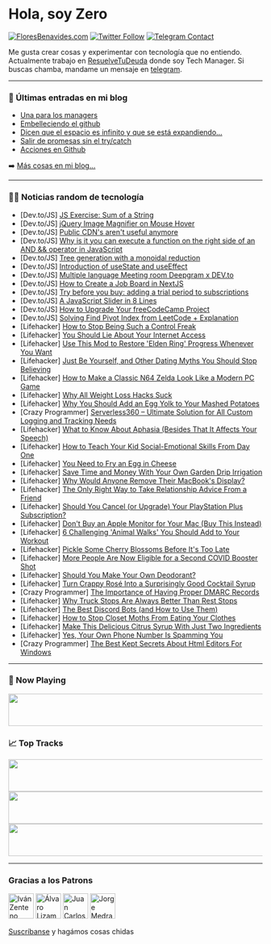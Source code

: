 # Hola, soy Zero

[![FloresBenavides.com](https://img.shields.io/website?down_message=oops&label=MiBlog&style=for-the-badge&up_message=online&url=https%3A%2F%2Ffloresbenavides.com)](https://floresbenavides.com) [![Twitter Follow](https://img.shields.io/twitter/follow/ZeroDragon?color=%231DA1F2&label=Follow&logo=twitter&logoColor=ffffff&style=for-the-badge)](https://twitter.com/zerodragon) [![Telegram Contact](https://img.shields.io/badge/escr%C3%ADbeme-ZeroDragon-%2326A5E4?style=for-the-badge&logo=telegram)](https://t.me/zerodragon)

Me gusta crear cosas y experimentar con tecnología que no entiendo.
Actualmente trabajo en [ResuelveTuDeuda](http://github.com/resuelve) donde soy Tech Manager.
Si buscas chamba, mandame un mensaje en [telegram](https://t.me/zerodragon).

---

### 📕 Últimas entradas en mi blog
<!-- BLOG-POST-LIST:START -->
- [Una para los managers](https://floresbenavides.com/una-para-los-managers/)
- [Embelleciendo el github](https://floresbenavides.com/embelleciendo-el-github/)
- [Dicen que el espacio es infinito y que se está expandiendo…](https://floresbenavides.com/dicen-que-el-espacio-es-infinito-y-que-se-esta-expandiendo/)
- [Salir de promesas sin el try/catch](https://floresbenavides.com/salir-de-promesas-sin-el-try-catch/)
- [Acciones en Github](https://floresbenavides.com/acciones-en-github/)
<!-- BLOG-POST-LIST:END -->

➡️ [Más cosas en mi blog...](https://floresbenavides.com)

---

### 👨‍💻 Noticias random de tecnología
<!-- TECH-POSTS:START -->
- [Dev.to/JS] [JS Exercise: Sum of a String](https://dev.to/phantomhaze/js-exercise-sum-of-a-string-nga)
- [Dev.to/JS] [jQuery Image Magnifier on Mouse Hover](https://dev.to/techsolutionstuff/jquery-image-magnifier-on-mouse-hover-16m)
- [Dev.to/JS] [Public CDN&#39;s aren&#39;t useful anymore](https://dev.to/rstacruz/public-cdns-arent-useful-anymore-2b66)
- [Dev.to/JS] [Why is it you can execute a function on the right side of an AND &amp;&amp; operator in JavaScript](https://dev.to/moadhn/why-is-it-you-can-execute-a-function-on-the-right-side-of-an-and-operator-in-javascript-2633)
- [Dev.to/JS] [Tree generation with a monoidal reduction](https://dev.to/sethcalebweeks/tree-generation-with-a-monoidal-reduction-2i22)
- [Dev.to/JS] [Introduction of useState and useEffect](https://dev.to/yohanesss/introduction-of-usestate-and-useeffect-20do)
- [Dev.to/JS] [Multiple language Meeting room Deepgram x DEV.to](https://dev.to/zaahmednisumcom/multiple-language-meeting-room-deepgram-x-devto-12ne)
- [Dev.to/JS] [How to Create a Job Board in NextJS](https://dev.to/hackmamba/how-to-create-a-job-board-in-nextjs-2m4c)
- [Dev.to/JS] [Try before you buy: adding a trial period to subscriptions](https://dev.to/stripe/try-before-you-buy-adding-a-trial-period-to-subscriptions-248d)
- [Dev.to/JS] [A JavaScript Slider in 8 Lines](https://dev.to/wolffe/a-javascript-slider-in-8-lines-42bh)
- [Dev.to/JS] [How to Upgrade Your freeCodeCamp Project](https://dev.to/deepgram/how-to-upgrade-your-freecodecamp-project-53d3)
- [Dev.to/JS] [Solving Find Pivot Index from LeetCode + Explanation](https://dev.to/kaflenitish/solving-find-pivot-index-from-leetcode-explanation-m6o)
- [Lifehacker] [How to Stop Being Such a Control Freak](https://lifehacker.com/how-to-stop-being-such-a-control-freak-1848732230)
- [Lifehacker] [You Should Lie About Your Internet Access](https://lifehacker.com/you-should-lie-about-your-internet-access-1848731943)
- [Lifehacker] [Use This Mod to Restore &#39;Elden Ring&#39; Progress Whenever You Want](https://lifehacker.com/use-this-mod-to-restore-elden-ring-progress-whenever-yo-1848731609)
- [Lifehacker] [Just Be Yourself, and Other Dating Myths You Should Stop Believing](https://lifehacker.com/just-be-yourself-and-other-dating-myths-you-should-sto-1848731958)
- [Lifehacker] [How to Make a Classic N64 Zelda Look Like a Modern PC Game](https://lifehacker.com/how-to-make-a-classic-n64-zelda-look-like-a-modern-pc-g-1848731884)
- [Lifehacker] [Why All Weight Loss Hacks Suck](https://lifehacker.com/why-all-weight-loss-hacks-suck-1848727866)
- [Lifehacker] [Why You Should Add an Egg Yolk to Your Mashed Potatoes](https://lifehacker.com/why-you-should-add-an-egg-yolk-to-your-mashed-potatoes-1848727643)
- [Crazy Programmer] [Serverless360 – Ultimate Solution for All Custom Logging and Tracking Needs](https://www.thecrazyprogrammer.com/2022/03/serverless360.html)
- [Lifehacker] [What to Know About Aphasia &lpar;Besides That It Affects Your Speech&rpar;](https://lifehacker.com/what-to-know-about-aphasia-besides-that-it-affects-you-1848728176)
- [Lifehacker] [How to Teach Your Kid Social-Emotional Skills From Day One](https://lifehacker.com/how-to-teach-you-kid-social-emotional-skills-from-day-o-1848703204)
- [Lifehacker] [You Need to Fry an Egg in Cheese](https://lifehacker.com/you-need-to-fry-an-egg-in-cheese-1848725566)
- [Lifehacker] [Save Time and Money With Your Own Garden Drip Irrigation](https://lifehacker.com/save-time-and-money-with-your-own-garden-drip-irrigatio-1848724515)
- [Lifehacker] [Why Would Anyone Remove Their MacBook&#39;s Display?](https://lifehacker.com/why-would-anyone-remove-their-macbooks-display-1848725703)
- [Lifehacker] [The Only Right Way to Take Relationship Advice From a Friend](https://lifehacker.com/the-only-right-way-to-take-relationship-advice-from-a-f-1848721139)
- [Lifehacker] [Should You Cancel &lpar;or Upgrade&rpar; Your PlayStation Plus Subscription?](https://lifehacker.com/should-you-cancel-or-upgrade-your-playstation-plus-su-1848721975)
- [Lifehacker] [Don&#39;t Buy an Apple Monitor for Your Mac &lpar;Buy This Instead&rpar;](https://lifehacker.com/dont-buy-an-apple-monitor-for-your-mac-buy-this-instea-1848719495)
- [Lifehacker] [6 Challenging &#39;Animal Walks&#39; You Should Add to Your Workout](https://lifehacker.com/6-challenging-animal-walks-you-should-add-to-your-worko-1848720295)
- [Lifehacker] [Pickle Some Cherry Blossoms Before It&#39;s Too Late](https://lifehacker.com/pickle-some-cherry-blossoms-before-its-too-late-1848716298)
- [Lifehacker] [More People Are Now Eligible for a Second COVID Booster Shot](https://lifehacker.com/more-people-are-now-eligible-for-a-second-covid-booster-1848721281)
- [Lifehacker] [Should You Make Your Own Deodorant?](https://lifehacker.com/should-you-make-your-own-deodorant-1848719697)
- [Lifehacker] [Turn Crappy Rosé Into a Surprisingly Good Cocktail Syrup](https://lifehacker.com/turn-crappy-rose-into-a-surprisingly-good-cocktail-syru-1848720942)
- [Crazy Programmer] [The Importance of Having Proper DMARC Records](https://www.thecrazyprogrammer.com/2022/03/the-importance-of-having-proper-dmarc-records.html)
- [Lifehacker] [Why Truck Stops Are Always Better Than Rest Stops](https://lifehacker.com/why-truck-stops-are-better-than-rest-stops-and-how-to-1848719814)
- [Lifehacker] [The Best Discord Bots &lpar;and How to Use Them&rpar;](https://lifehacker.com/the-best-discord-bots-and-how-to-use-them-1848719524)
- [Lifehacker] [How to Stop Closet Moths From Eating Your Clothes](https://lifehacker.com/how-to-stop-closet-moths-from-eating-your-clothes-1848718925)
- [Lifehacker] [Make This Delicious Citrus Syrup With Just Two Ingredients](https://lifehacker.com/make-this-delicious-citrus-syrup-with-just-two-ingredie-1848715089)
- [Lifehacker] [Yes, Your Own Phone Number Is Spamming You](https://lifehacker.com/yes-your-own-phone-number-is-spamming-you-1848718546)
- [Crazy Programmer] [The Best Kept Secrets About Html Editors For Windows](https://www.thecrazyprogrammer.com/2022/03/the-best-kept-secrets-about-html-editors-for-windows.html)<!-- TECH-POSTS:END -->

---

### 🎵 Now Playing
<a href="https://spotify-now-playing-dun.vercel.app/now-playing?open"><img src="https://spotify-now-playing-dun.vercel.app/now-playing" width="540" height="64"></a>

### 📈 Top Tracks
<a href="https://spotify-now-playing-dun.vercel.app/top-tracks?i=1&open"><img src="https://spotify-now-playing-dun.vercel.app/top-tracks?i=1" width="540" height="64"></a>
<a href="https://spotify-now-playing-dun.vercel.app/top-tracks?i=2&open"><img src="https://spotify-now-playing-dun.vercel.app/top-tracks?i=2" width="540" height="64"></a>
<a href="https://spotify-now-playing-dun.vercel.app/top-tracks?i=3&open"><img src="https://spotify-now-playing-dun.vercel.app/top-tracks?i=3" width="540" height="64"></a>

---

### Gracias a los Patrons
[<img src="https://avatars.githubusercontent.com/u/243380?v=4" alt="Iván Zenteno" width="50px">](https://github.com/k001) [<img src="https://avatars.githubusercontent.com/u/19955639?v=4" alt="Álvaro Lizama" width="50px">](https://github.com/alvarolizama) [<img src="https://avatars.githubusercontent.com/u/2718753?v=4" alt="Juan Carlos Ruiz" width="50px">](https://github.com/JuanCrg90) [<img src="https://avatars.githubusercontent.com/u/37025?v=4" alt="Jorge Medrano" width="50px">](https://github.com/h1pp1e) 

[Suscríbanse](https://www.patreon.com/zerodragon) y hagámos cosas chidas
